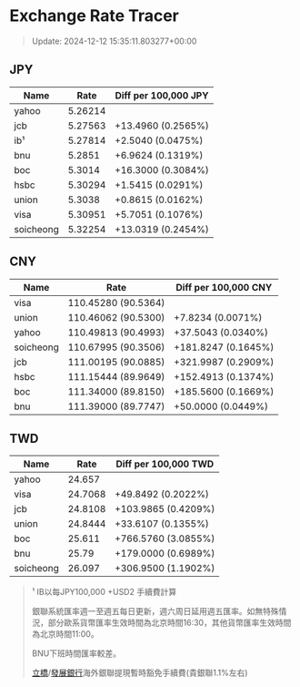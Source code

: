 # Exchange Rate Tracer

> Update: 2024-12-12 15:35:11.803277+00:00

## JPY

| Name      |    Rate | Diff per 100,000 JPY   |
|-----------|---------|------------------------|
| yahoo     | 5.26214 |                        |
| jcb       | 5.27563 | +13.4960 (0.2565%)     |
| ib¹       | 5.27814 | +2.5040 (0.0475%)      |
| bnu       | 5.2851  | +6.9624 (0.1319%)      |
| boc       | 5.3014  | +16.3000 (0.3084%)     |
| hsbc      | 5.30294 | +1.5415 (0.0291%)      |
| union     | 5.3038  | +0.8615 (0.0162%)      |
| visa      | 5.30951 | +5.7051 (0.1076%)      |
| soicheong | 5.32254 | +13.0319 (0.2454%)     |

## CNY

| Name      | Rate                | Diff per 100,000 CNY   |
|-----------|---------------------|------------------------|
| visa      | 110.45280	(90.5364) |                        |
| union     | 110.46062	(90.5300) | +7.8234 (0.0071%)      |
| yahoo     | 110.49813	(90.4993) | +37.5043 (0.0340%)     |
| soicheong | 110.67995	(90.3506) | +181.8247 (0.1645%)    |
| jcb       | 111.00195	(90.0885) | +321.9987 (0.2909%)    |
| hsbc      | 111.15444	(89.9649) | +152.4913 (0.1374%)    |
| boc       | 111.34000	(89.8150) | +185.5600 (0.1669%)    |
| bnu       | 111.39000	(89.7747) | +50.0000 (0.0449%)     |

## TWD

| Name      |    Rate | Diff per 100,000 TWD   |
|-----------|---------|------------------------|
| yahoo     | 24.657  |                        |
| visa      | 24.7068 | +49.8492 (0.2022%)     |
| jcb       | 24.8108 | +103.9865 (0.4209%)    |
| union     | 24.8444 | +33.6107 (0.1355%)     |
| boc       | 25.611  | +766.5760 (3.0855%)    |
| bnu       | 25.79   | +179.0000 (0.6989%)    |
| soicheong | 26.097  | +306.9500 (1.1902%)    |


> ¹ IB以每JPY100,000 +USD2 手續費計算
>
> 銀聯系統匯率週一至週五每日更新，週六周日延用週五匯率。如無特殊情況，部分歐系貨幣匯率生效時間為北京時間16:30，其他貨幣匯率生效時間為北京時間11:00。
>
> BNU下班時間匯率較差。
>
> [立橋](https://www.wlbank.com.mo/uploads/ueditor/file/20181211/1544536513900230.pdf)/[發展銀行](https://www.mdb.com.mo/Service_Charges_20230728.pdf)海外銀聯提現暫時豁免手續費(貴銀聯1.1%左右)

